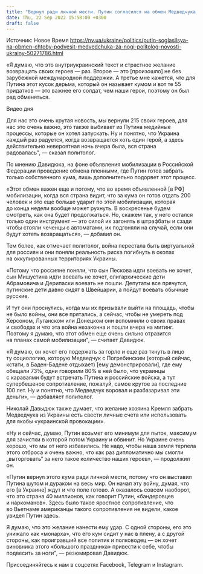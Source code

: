 ```yaml
---
title: "Вернул ради личной мести. Путин согласился на обмен Медведчука, чтобы «подвесить его за ноги» — Давидюк"
date: Thu, 22 Sep 2022 15:58:00 +0300
draft: false
---
```

Источник: Новое Время https://nv.ua/ukraine/politics/putin-soglasilsya-na-obmen-chtoby-podvesit-medvedchuka-za-nogi-politolog-novosti-ukrainy-50271786.html


«Я думаю, что это внутриукраинский текст и страстное желание возвращать своих героев — раз. Второе — это [произошло] не без зарубежной международной поддержки. А третье мне кажется, что для Путина этот кусок дерьма, который он называет кумом и вот те 55 придатков — это важнее его солдат, чем наши герои, поэтому он был рад обменяться.

 Видео дня   

Для нас это очень крутая новость, мы вернули 215 своих героев, для нас это очень важно, это также выбивает из Путина медийные процессы, которые он хотел запускать. Ну и понятно, что Украина каждый раз радуется, когда возвращается хоть один герой, а здесь действительно невероятная ночь вчера была, вся страна радовалась", — сказал политолог.

По мнению Давидюка, на фоне объявления мобилизации в Российской Федерации проведение обмена пленными, где Путин готов забрать только собственного кума, лишь дополнительно подорвет этот процесс.

«Этот обмен важен еще и потому, что во время объявленной [в РФ] мобилизации, когда вся страна видит, что за кума он готов отдать 200 человек и это еще больше ударит по этой мобилизации, которая до конца недели вообще может рухнуть. В воскресенье будем смотреть, как она будет продолжаться. Но, скажем так, у него остался только один инструмент — это силой их загонять в штрафбаты и сзади чтобы стояли чеченцы с автоматами, их подгоняли на случай, если они будут хотеть возвращаться», — добавил он.

Тем более, как отмечает политолог, война перестала быть виртуальной для россиян и они поняли реальность риска погибнуть в окопах на оккупированных территориях Украины.

«Потому что россияне поняли, что сын Пескова идти воевать не хочет, сын Мишустина идти воевать не хочет, олигархические дети Абрамовича и Дерипаски воевать не пошли. Депутаты все прячутся, путинские дети давно сидят в Швейцарии, а пойдут воевать обычные русские.

И тут они проснулись, когда мы их призывали выйти на площадь, чтобы не было войны, они все прятались, а сейчас, чтобы не умереть под Херсоном, Луганском или Донецком они вспомнили о своих правах и свободах и что эта война незаконна и пошли вчера на митинг. Поэтому я думаю, что этот обмен еще очень сильно отразится на планах самой мобилизации", — считает Давидюк.

«Я думаю, он хочет его подержать за горло и еще раз ткнуть в лицо ту социологию, которую Медведчук с Погребинским (который сейчас, кстати, в Баден-Бадене отдыхает) [ему демонстрировали], где ему обещали 73%, одни говорили 80% в ней было, что украинцы с караваями будут встречать Путина и российские войска, а тут супербешеное сопротивление, пожалуй, самое крутое за последние 100 лет. Ну и понятно, что Медведчук воровал и разбазаривал эти деньги», — добавляет политолог.

Николай Давыдюк также думает, что желание хозяина Кремля забрать Медведчука из Украины есть свести личные счета или использовать для якобы «украинской провокации».

«Ну и сейчас, думаю, Путин возьмет его минимум для пыток, максимум для зачистки в которой потом Украину и обвинит. Но Украине очень хорошо, что мы от него избавились. Не надо, чтобы наша земля терпела этого отброса и очень важно, что как раз дипломатично мы смогли „выторговать“ за него такое количество наших героев», — продолжил он.

«Путин вернул этого кума ради личной мести, потому что он выставил Путина шутом и дураком на весь мир. Он начал эту войну, думая, что его [в Украине] ждут и что поле готово. А оказалось совсем наоборот, что это страна 40 миллионов, как говорит Путин, «бандеровцев и наркоманов». Здесь было такое яростное сопротивление, что во Вьетнаме американцы такого сопротивления не видели, какое увидел Путин здесь.

Я думаю, что это желание нанести ему удар. С одной стороны, его это унижало как «монарха», что его кум сидит у нас в плену, а с другой стороны, как проигравший все политик и полководец — он хочет виновника этого «большого праздника» привести к себе, чтобы подвесить за ноги", — резюмировал Давидюк.

Присоединяйтесь к нам в соцсетях Facebook, Telegram и Instagram.
